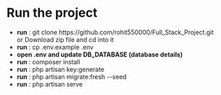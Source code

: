 <h1>Run the project</h1>
<ul>
    <li><b>run</b> : git clone https://github.com/rohit550000/Full_Stack_Project.git <br>
    or Download zip file and cd into it</li>
    <li><b>run</b> : cp .env.example .env</li>
    <li><b>open .env and update DB_DATABASE (database details)</b></li>
    <li><b>run</b> : composer install</li>
    <li><b>run</b> : php artisan key:generate</li>
    <li><b>run</b> : php artisan migrate:fresh --seed</li>
    <li><b>run</b> : php artisan serve</li>
</ul>
